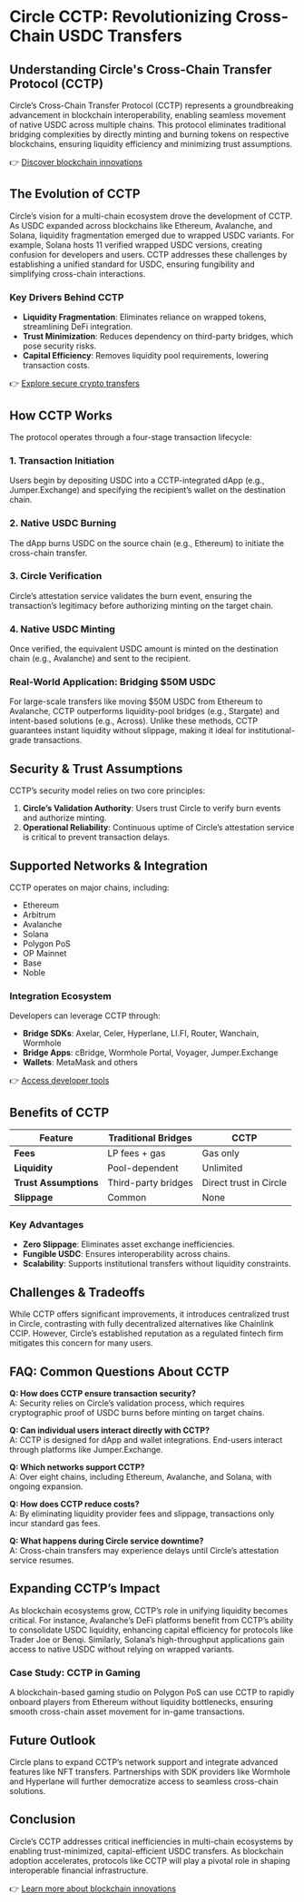# Circle CCTP: Revolutionizing Cross-Chain USDC Transfers  

## Understanding Circle's Cross-Chain Transfer Protocol (CCTP)  

Circle’s Cross-Chain Transfer Protocol (CCTP) represents a groundbreaking advancement in blockchain interoperability, enabling seamless movement of native USDC across multiple chains. This protocol eliminates traditional bridging complexities by directly minting and burning tokens on respective blockchains, ensuring liquidity efficiency and minimizing trust assumptions.  

👉 [Discover blockchain innovations](https://bit.ly/okx-bonus)  

## The Evolution of CCTP  

Circle’s vision for a multi-chain ecosystem drove the development of CCTP. As USDC expanded across blockchains like Ethereum, Avalanche, and Solana, liquidity fragmentation emerged due to wrapped USDC variants. For example, Solana hosts 11 verified wrapped USDC versions, creating confusion for developers and users. CCTP addresses these challenges by establishing a unified standard for USDC, ensuring fungibility and simplifying cross-chain interactions.  

### Key Drivers Behind CCTP  
- **Liquidity Fragmentation**: Eliminates reliance on wrapped tokens, streamlining DeFi integration.  
- **Trust Minimization**: Reduces dependency on third-party bridges, which pose security risks.  
- **Capital Efficiency**: Removes liquidity pool requirements, lowering transaction costs.  

👉 [Explore secure crypto transfers](https://bit.ly/okx-bonus)  

## How CCTP Works  

The protocol operates through a four-stage transaction lifecycle:  

### 1. **Transaction Initiation**  
Users begin by depositing USDC into a CCTP-integrated dApp (e.g., Jumper.Exchange) and specifying the recipient’s wallet on the destination chain.  

### 2. **Native USDC Burning**  
The dApp burns USDC on the source chain (e.g., Ethereum) to initiate the cross-chain transfer.  

### 3. **Circle Verification**  
Circle’s attestation service validates the burn event, ensuring the transaction’s legitimacy before authorizing minting on the target chain.  

### 4. **Native USDC Minting**  
Once verified, the equivalent USDC amount is minted on the destination chain (e.g., Avalanche) and sent to the recipient.  

### Real-World Application: Bridging $50M USDC  
For large-scale transfers like moving $50M USDC from Ethereum to Avalanche, CCTP outperforms liquidity-pool bridges (e.g., Stargate) and intent-based solutions (e.g., Across). Unlike these methods, CCTP guarantees instant liquidity without slippage, making it ideal for institutional-grade transactions.  

## Security & Trust Assumptions  

CCTP’s security model relies on two core principles:  
1. **Circle’s Validation Authority**: Users trust Circle to verify burn events and authorize minting.  
2. **Operational Reliability**: Continuous uptime of Circle’s attestation service is critical to prevent transaction delays.  

## Supported Networks & Integration  

CCTP operates on major chains, including:  
- Ethereum  
- Arbitrum  
- Avalanche  
- Solana  
- Polygon PoS  
- OP Mainnet  
- Base  
- Noble  

### Integration Ecosystem  
Developers can leverage CCTP through:  
- **Bridge SDKs**: Axelar, Celer, Hyperlane, LI.FI, Router, Wanchain, Wormhole  
- **Bridge Apps**: cBridge, Wormhole Portal, Voyager, Jumper.Exchange  
- **Wallets**: MetaMask and others  

👉 [Access developer tools](https://bit.ly/okx-bonus)  

## Benefits of CCTP  

| Feature               | Traditional Bridges      | CCTP                          |  
|-----------------------|--------------------------|-------------------------------|  
| **Fees**              | LP fees + gas            | Gas only                      |  
| **Liquidity**         | Pool-dependent           | Unlimited                     |  
| **Trust Assumptions** | Third-party bridges      | Direct trust in Circle        |  
| **Slippage**          | Common                   | None                          |  

### Key Advantages  
- **Zero Slippage**: Eliminates asset exchange inefficiencies.  
- **Fungible USDC**: Ensures interoperability across chains.  
- **Scalability**: Supports institutional transfers without liquidity constraints.  

## Challenges & Tradeoffs  

While CCTP offers significant improvements, it introduces centralized trust in Circle, contrasting with fully decentralized alternatives like Chainlink CCIP. However, Circle’s established reputation as a regulated fintech firm mitigates this concern for many users.  

## FAQ: Common Questions About CCTP  

**Q: How does CCTP ensure transaction security?**  
A: Security relies on Circle’s validation process, which requires cryptographic proof of USDC burns before minting on target chains.  

**Q: Can individual users interact directly with CCTP?**  
A: CCTP is designed for dApp and wallet integrations. End-users interact through platforms like Jumper.Exchange.  

**Q: Which networks support CCTP?**  
A: Over eight chains, including Ethereum, Avalanche, and Solana, with ongoing expansion.  

**Q: How does CCTP reduce costs?**  
A: By eliminating liquidity provider fees and slippage, transactions only incur standard gas fees.  

**Q: What happens during Circle service downtime?**  
A: Cross-chain transfers may experience delays until Circle’s attestation service resumes.  

## Expanding CCTP’s Impact  

As blockchain ecosystems grow, CCTP’s role in unifying liquidity becomes critical. For instance, Avalanche’s DeFi platforms benefit from CCTP’s ability to consolidate USDC liquidity, enhancing capital efficiency for protocols like Trader Joe or Benqi. Similarly, Solana’s high-throughput applications gain access to native USDC without relying on wrapped variants.  

### Case Study: CCTP in Gaming  
A blockchain-based gaming studio on Polygon PoS can use CCTP to rapidly onboard players from Ethereum without liquidity bottlenecks, ensuring smooth cross-chain asset movement for in-game transactions.  

## Future Outlook  

Circle plans to expand CCTP’s network support and integrate advanced features like NFT transfers. Partnerships with SDK providers like Wormhole and Hyperlane will further democratize access to seamless cross-chain solutions.  

## Conclusion  

Circle’s CCTP addresses critical inefficiencies in multi-chain ecosystems by enabling trust-minimized, capital-efficient USDC transfers. As blockchain adoption accelerates, protocols like CCTP will play a pivotal role in shaping interoperable financial infrastructure.  

👉 [Learn more about blockchain innovations](https://bit.ly/okx-bonus)  
